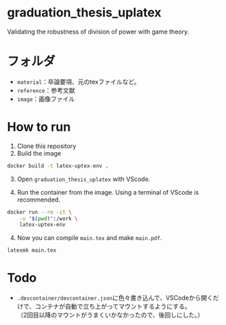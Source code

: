 # graduation_thesis_uplatex
Validating the robustness of division of power with game theory.  


# フォルダ
- `material`：卒論要項、元のtexファイルなど。
- `reference`：参考文献
- `image`：画像ファイル

# How to run

1. Clone this repository
2. Build the image

```bash
docker build -t latex-uptex-env .
```

3. Open `graduation_thesis_uplatex` with VScode.

4. Run the container from the image. Using a terminal of VScode is recommended.
```bash
docker run --rm -it \
    -v "$(pwd)":/work \
    latex-uptex-env 
```

4. Now you can compile `main.tex` and make `main.pdf`.
```bash
latexmk main.tex
```




# Todo
- `.devcontainer/devcontainer.json`に色々書き込んで、VSCodeから開くだけで、コンテナが自動で立ち上がってマウントするようにする。  
（2回目以降のマウントがうまくいかなかったので、後回しにした。）